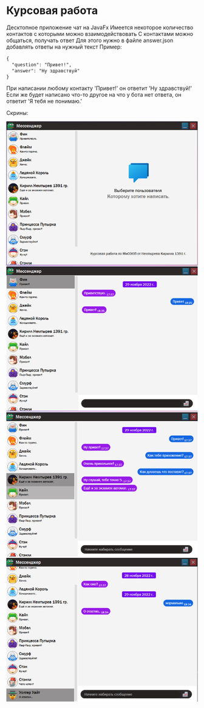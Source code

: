 # Курсовая работа
Десктопное приложение чат на JavaFx
Имеется некоторое количество контактов с которыми можно взаимодействовать
С контактами можно общаться, получать ответ
Для этого нужно в файле answer.json добавлять ответы на нужный текст
Пример:

    {
      "question": "Привет!",
      "answer": "Ну здравствуй"
    }

При написании любому контакту 'Привет!' он ответит 'Ну здравствуй!'
Если же будет написано что-то другое на что у бота нет ответа, он ответит 'Я тебя не понимаю.'

Скрины:

![Image alt](https://github.com/KirillNemtyrev/course/raw/master/screens/1.png)
![Image alt](https://github.com/KirillNemtyrev/course/raw/master/screens/2.png)
![Image alt](https://github.com/KirillNemtyrev/course/raw/master/screens/3.png)
![Image alt](https://github.com/KirillNemtyrev/course/raw/master/screens/4.png)
